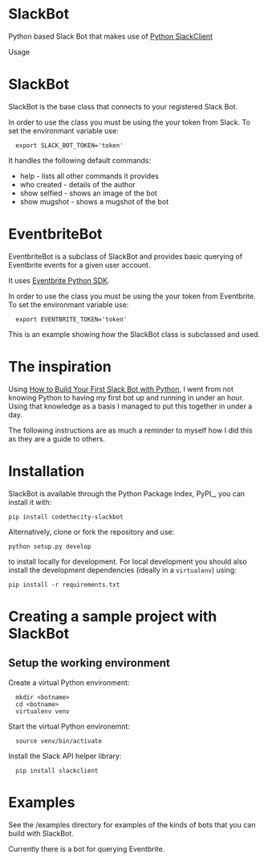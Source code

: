 # SlackBot
Python based Slack Bot that makes use of [Python SlackClient](http://slackapi.github.io/python-slackclient/)

Usage

# SlackBot
SlackBot is the base class that connects to your registered Slack Bot.

In order to use the class you must be using the your token from Slack. To set the environmant variable use:

```
  export SLACK_BOT_TOKEN='token'
```

It handles the following default commands:

* help - lists all other commands it provides
* who created - details of the author
* show selfied - shows an image of the bot
* show mugshot - shows a mugshot of the bot

# EventbriteBot
EventbriteBot is a subclass of SlackBot and provides basic querying of Eventbrite events for a given user account.

It uses [Eventbrite Python SDK](http://eventbrite-sdk-python.readthedocs.io/en/latest/).

In order to use the class you must be using the your token from Eventbrite. To set the environmant variable use:

```
  export EVENTBRITE_TOKEN='token'
```

This is an example showing how the SlackBot class is subclassed and used.


# The inspiration

Using [How to Build Your First Slack Bot with Python](https://www.fullstackpython.com/blog/build-first-slack-bot-python.html), I went from not knowing Python to having my first bot up and running in under an hour. Using that knowledge as a basis I managed to put this together in under a day.

The following instructions are as much a reminder to myself how I did this as they are a guide to others.

# Installation

SlackBot is available through the Python Package Index, PyPI_, you can install it with:

    pip install codethecity-slackbot

Alternatively, clone or fork the repository and use:

    python setup.py develop

to install locally for development. For local development you should also install the development dependencies (ideally in a ``virtualenv``) using:

    pip install -r requirements.txt

# Creating a sample project with SlackBot

## Setup the working environment

Create a virtual Python environment:

```
  mkdir <botname>
  cd <botname>
  virtualenv venv
```

Start the virtual Python environemnt:

```
  source venv/bin/activate
```

Install the Slack API helper library:

```
  pip install slackclient
```

# Examples

See the /examples directory for examples of the kinds of bots that you can build with SlackBot.

Currently there is a bot for querying Eventbrite.

